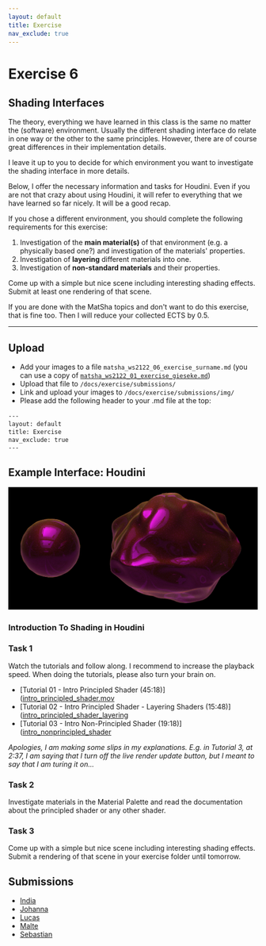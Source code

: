 ```yaml
---
layout: default
title: Exercise
nav_exclude: true
---
```



# Exercise 6

## Shading Interfaces

The theory, everything we have learned in this class is the same no matter the (software) environment. Usually the different shading interface do relate in one way or the other to the same principles. However, there are of course great differences in their implementation details.  

I leave it up to you to decide for which environment you want to investigate the shading interface in more details.  

Below, I offer the necessary information and tasks for Houdini. Even if you are not that crazy about using Houdini, it will refer to everything that we have learned so far nicely. It will be a good recap.
  
If you chose a different environment, you should complete the following requirements for this exercise:

1. Investigation of the **main material(s)** of that environment (e.g. a physically based one?) and investigation of the materials' properties.
2. Investigation of **layering** different materials into one.
3. Investigation of **non-standard materials** and their properties.

Come up with a simple but nice scene including interesting shading effects. Submit at least one rendering of that scene.

If you are done with the MatSha topics and don't want to do this exercise, that is fine too. Then I will reduce your collected ECTS by 0.5.

------
## Upload

* Add your images to a file `matsha_ws2122_06_exercise_surname.md` (you can use a copy of [`matsha_ws2122_01_exercise_gieseke.md`](submissions/matsha_ws2122_01_exercise_gieseke.md))
* Upload that file to `/docs/exercise/submissions/`
* Link and upload your images to `/docs/exercise/submissions/img/`
* Please add the following header to your .md file at the top:

```
---
layout: default
title: Exercise
nav_exclude: true
---
```

## Example Interface: Houdini

![houdini_01](../img/houdini_01.png)

### Introduction To Shading in Houdini

### Task 1

Watch the tutorials and follow along. I recommend to increase the playback speed. When doing the tutorials, please also turn your brain on.

* [Tutorial 01 - Intro Principled Shader (45:18)]([intro_principled_shader.mov](https://e.pcloud.link/publink/show?code=XZ2z6kZqlc81zzf7E0s3XWxN8pyobkK8gpk)
* [Tutorial 02 - Intro Principled Shader - Layering Shaders (15:48)]([intro_principled_shader_layering](https://e.pcloud.link/publink/show?code=XZWz6kZcPcI7iPYtwYwI8F32cTFwQF733xX)
* [Tutorial 03 - Intro Non-Principled Shader (19:18)]([intro_nonprincipled_shader](https://e.pcloud.link/publink/show?code=XZsz6kZJQ1M2SvwrIFWTdPhEN0Q5JJRvjrV)


*Apologies, I am making some slips in my explanations. E.g. in Tutorial 3, at 2:37, I am saying that I turn off the live render update button, but I meant to say that I am turing it on...*
  

### Task 2

Investigate materials in the Material Palette and read the documentation about the principled shader or any other shader.


### Task 3

Come up with a simple but nice scene including interesting shading effects. Submit a rendering of that scene in your exercise folder until tomorrow.


## Submissions

* [India](submissions/matsha_ws2122_06_exercise_aparicio.md)
* [Johanna](submissions/matsha_ws2122_06_exercise_hartmann.md)
* [Lucas](submissions/matsha_ws2122_06_exercise_gray.md)
* [Malte](submissions/matsha_ws2122_06_exercise_hillebrand.md)
* [Sebastian](submissions/matsha_ws2122_06_exercise_wilhelm.md)

